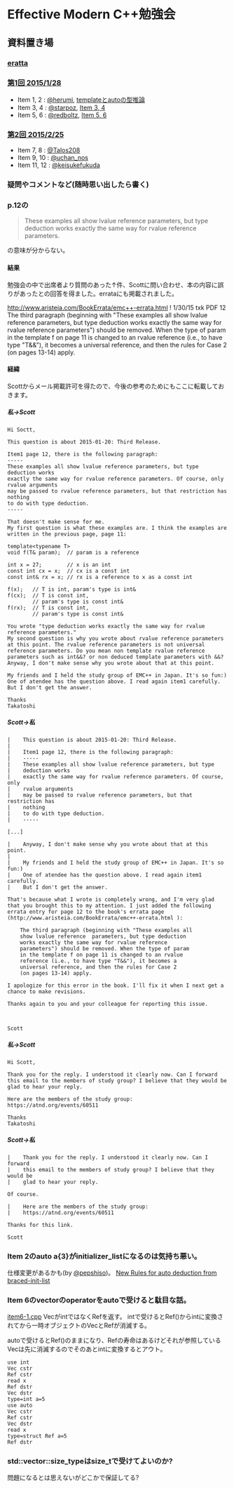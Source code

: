 # Effective Modern C++勉強会


## 資料置き場

### [eratta](http://www.aristeia.com/BookErrata/emc++-errata.html)

### [第1回 2015/1/28](https://atnd.org/events/60511)

* Item 1, 2 : [@herumi](https://twitter.com/herumi), [templateとautoの型推論](http://www.slideshare.net/herumi/template-44013078)
* Item 3, 4 : [@starpoz](https://twitter.com/starpoz), [Item 3, 4](http://www.slideshare.net/starpos/effective-modern-c-1-item34)
* Item 5, 6 : [@redboltz](https://twitter.com/redboltz), [Item 5, 6](http://www.slideshare.net/taka111/emcpp0506)

### [第2回 2015/2/25](https://atnd.org/events/62014)

* Item 7, 8 : [@Talos208](https://twitter.com/Talos208)
* Item 9, 10 : [@uchan_nos](https://twitter.com/uchan_nos)
* Item 11, 12 : [@keisukefukuda](https://twitter.com/keisukefukuda)

### 疑問やコメントなど(随時思い出したら書く)

### p.12の

>These examples all show lvalue reference parameters, but
>type deduction works exactly the same way for rvalue reference parameters.

の意味が分からない。

#### 結果
勉強会の中で出席者より質問のあった↑件、Scottに問い合わせ、本の内容に誤りがあったとの回答を得ました。errataにも掲載されました。

http://www.aristeia.com/BookErrata/emc++-errata.html
!  1/30/15 txk PDF      12
The third paragraph (beginning with "These examples all show lvalue reference  parameters, but type deduction works exactly the same way for rvalue reference parameters") should be removed. When the type of param in the template f on page 11 is changed to an rvalue reference (i.e., to have type "T&&"), it becomes a universal reference, and then the rules for Case 2 (on pages 13-14) apply.

#### 経緯
Scottからメール掲載許可を得たので、今後の参考のためにもここに転載しておきます。

##### 私→Scott

```
Hi Soctt,

This question is about 2015-01-20: Third Release.

Item1 page 12, there is the following paragraph:
-----
These examples all show lvalue reference parameters, but type deduction works
exactly the same way for rvalue reference parameters. Of course, only
rvalue arguments
may be passed to rvalue reference parameters, but that restriction has nothing
to do with type deduction.
-----

That doesn't make sense for me.
My first question is what these examples are. I think the examples are
written in the previous page, page 11:

template<typename T>
void f(T& param);  // param is a reference

int x = 27;        // x is an int
const int cx = x;  // cx is a const int
const int& rx = x; // rx is a reference to x as a const int

f(x);   // T is int, param's type is int&
f(cx);  // T is const int,
        // param's type is const int&
f(rx);  // T is const int,
        // param's type is const int&

You wrote "type deduction works exactly the same way for rvalue
reference parameters."
My second question is why you wrote about rvalue reference parameters
at this point. The rvalue reference parameters is not universal
reference parameters. Do you mean non template rvalue reference
parameters such as int&&? or non deduced template parameters with &&?
Anyway, I don't make sense why you wrote about that at this point.

My friends and I held the study group of EMC++ in Japan. It's so fun:)
One of atendee has the question above. I read again item1 carefully.
But I don't get the answer.

Thanks
Takatoshi
```

##### Scott→私

```
|    This question is about 2015-01-20: Third Release.
|
|    Item1 page 12, there is the following paragraph:
|    -----
|    These examples all show lvalue reference parameters, but type
|    deduction works
|    exactly the same way for rvalue reference parameters. Of course, only
|    rvalue arguments
|    may be passed to rvalue reference parameters, but that restriction has
|    nothing
|    to do with type deduction.
|    -----

[...]

|    Anyway, I don't make sense why you wrote about that at this point.
|
|    My friends and I held the study group of EMC++ in Japan. It's so fun:)
|    One of atendee has the question above. I read again item1 carefully.
|    But I don't get the answer.

That's because what I wrote is completely wrong, and I'm very glad that you brought this to my attention. I just added the following errata entry for page 12 to the book's errata page (http://www.aristeia.com/BookErrata/emc++-errata.html ):

    The third paragraph (beginning with "These examples all
    show lvalue reference  parameters, but type deduction
    works exactly the same way for rvalue reference
    parameters") should be removed. When the type of param
    in the template f on page 11 is changed to an rvalue
    reference (i.e., to have type "T&&"), it becomes a
    universal reference, and then the rules for Case 2
    (on pages 13-14) apply.

I apologize for this error in the book. I'll fix it when I next get a chance to make revisions.

Thanks again to you and your colleague for reporting this issue.



Scott
```

##### 私→Scott

```
Hi Scott,

Thank you for the reply. I understood it clearly now. Can I forward
this email to the members of study group? I believe that they would be
glad to hear your reply.

Here are the members of the study group:
https://atnd.org/events/60511

Thanks
Takatoshi
```

##### Scott→私

```
|    Thank you for the reply. I understood it clearly now. Can I forward
|    this email to the members of study group? I believe that they would be
|    glad to hear your reply.

Of course.

|    Here are the members of the study group:
|    https://atnd.org/events/60511

Thanks for this link.

Scott
```


### Item 2のauto a{3}がinitializer_listになるのは気持ち悪い。

仕様変更があるかも(by [@pepshiso](https://twitter.com/pepshiso/status/560384555257851904))。
[New Rules for auto deduction from braced-init-list](http://www.open-std.org/jtc1/sc22/wg21/docs/papers/2014/n3922.html)

### Item 6のvector<bool>のoperatorをautoで受けると駄目な話。

[item6-1.cpp](https://github.com/herumi/emcjp/blob/master/src/item6-1.cpp)
VecがintではなくRefを返す。
intで受けるとRef()からintに変換されてから一時オブジェクトのVecとRefが消滅する。

autoで受けるとRef()のままになり、Refの寿命はあるけどそれが参照しているVecは先に消滅するのでそのあとintに変換するとアウト。
```
use int
Vec cstr
Ref cstr
read x
Ref dstr
Vec dstr
type=int a=5
use auto
Vec cstr
Ref cstr
Vec dstr
read x
type=struct Ref a=5
Ref dstr
```

### std::vector<T>::size_typeはsize_tで受けてよいのか?

問題になるとは思えないがどこかで保証してる?
